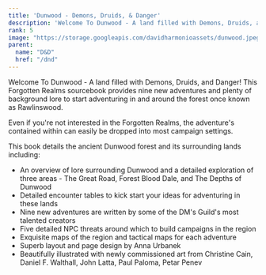 ```yaml
---
title: 'Dunwood - Demons, Druids, & Danger'
description: 'Welcome To Dunwood - A land filled with Demons, Druids, and Danger!'
rank: 5
image: "https://storage.googleapis.com/davidharmonioassets/dunwood.jpeg"
parent:
  name: "D&D"
  href: "/dnd"
---
```


Welcome To Dunwood - A land filled with Demons, Druids, and Danger!
This Forgotten Realms sourcebook provides nine new adventures and plenty of background lore to start adventuring in and around the forest once known as Rawlinswood. 

Even if you're not interested in the Forgotten Realms, the adventure's contained within can easily be dropped into most campaign settings.

This book details the ancient Dunwood forest and its surrounding lands including:
- An overview of lore surrounding Dunwood and a detailed exploration of three areas - The Great Road, Forest Blood Dale, and The Depths of Dunwood
- Detailed encounter tables to kick start your ideas for adventuring in these lands
- Nine new adventures are written by some of the DM's Guild's most talented creators
- Five detailed NPC threats around which to build campaigns in the region
- Exquisite maps of the region and tactical maps for each adventure
- Superb layout and page design by Anna Urbanek
- Beautifully illustrated with newly commissioned art from Christine Cain, Daniel F. Walthall, John Latta, Paul Paloma, Petar Penev
